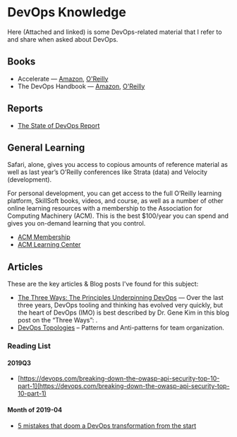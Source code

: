 # DevOps Knowledge

Here (Attached and linked) is some DevOps-related material that I refer to and share when asked about DevOps.
 
## Books
* Accelerate — [Amazon](), [O'Reilly](https://learning.oreilly.com/library/view/accelerate/9781457191435/)
* The DevOps Handbook — [Amazon](), [O'Reilly](https://learning.oreilly.com/library/view/the-devops-handbook/9781457191381/)

## Reports
* [The State of DevOps Report](https://puppet.com/resources/whitepaper/state-of-devops-report)
 
## General Learning
Safari, alone, gives you access to copious amounts of reference material as well as last year’s O’Reilly conferences like Strata (data) and Velocity (development).
 
For personal development, you can get access to the full O’Reilly learning platform, SkillSoft books, videos, and course, as well as a number of other online learning resources with a membership to the Association for Computing Machinery (ACM). This is the best $100/year you can spend and gives you on-demand learning that you control.
* [ACM Membership](https://www.acm.org/membership)
* [ACM Learning Center](https://learning.acm.org/)

## Articles

These are the key articles & Blog posts I've found for this subject:
* [The Three Ways: The Principles Underpinning DevOps](https://itrevolution.com/the-three-ways-principles-underpinning-devops/) —
  Over the last three years, DevOps tooling and thinking has evolved very quickly, 
  but the heart of DevOps (IMO) is best described by Dr. Gene Kim in this blog post on the “Three Ways”: .
* [DevOps Topologies](https://web.devopstopologies.com/) – Patterns and Anti-patterns for team organization.

### Reading List
#### 2019Q3
* [https://devops.com/breaking-down-the-owasp-api-security-top-10-part-1](https://devops.com/breaking-down-the-owasp-api-security-top-10-part-1)


#### Month of 2019-04
* [5 mistakes that doom a DevOps transformation from the start](https://techbeacon.com/devops/5-mistakes-doom-devops-transformation-start)
